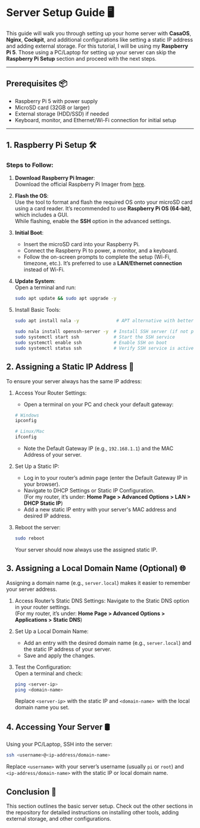 # Server Setup Guide 🖥️

This guide will walk you through setting up your home server with **CasaOS**, **Nginx**, **Cockpit**, and additional configurations like setting a static IP address and adding external storage. For this tutorial, I will be using my **Raspberry Pi 5**. Those using a PC/Laptop for setting up your server can skip the **Raspberry Pi Setup** section and proceed with the next steps.

---

## Prerequisites 📦
- Raspberry Pi 5 with power supply
- MicroSD card (32GB or larger)
- External storage (HDD/SSD) if needed
- Keyboard, monitor, and Ethernet/Wi-Fi connection for initial setup

---

## 1. Raspberry Pi Setup 🛠️

### Steps to Follow:

1. **Download Raspberry Pi Imager**:  
   Download the official Raspberry Pi Imager from [here](https://www.raspberrypi.com/software/).

2. **Flash the OS**:  
   Use the tool to format and flash the required OS onto your microSD card using a card reader. It’s recommended to use **Raspberry Pi OS (64-bit)**, which includes a GUI.  
   While flashing, enable the **SSH** option in the advanced settings.

3. **Initial Boot**:  
   - Insert the microSD card into your Raspberry Pi.
   - Connect the Raspberry Pi to power, a monitor, and a keyboard.
   - Follow the on-screen prompts to complete the setup (Wi-Fi, timezone, etc.). It’s preferred to use a **LAN/Ethernet connection** instead of Wi-Fi.

4. **Update System**:  
   Open a terminal and run:
   ```bash
   sudo apt update && sudo apt upgrade -y
   ```

5. Install Basic Tools:
   ```bash
   sudo apt install nala -y              # APT alternative with better readability

   sudo nala install openssh-server -y  # Install SSH server (if not preinstalled)
   sudo systemctl start ssh             # Start the SSH service
   sudo systemctl enable ssh            # Enable SSH on boot
   sudo systemctl status ssh            # Verify SSH service is active
   ```

## 2. Assigning a Static IP Address 📡
To ensure your server always has the same IP address:
1. Access Your Router Settings:  
   - Open a terminal on your PC and check your default gateway:   
  
   ```bash
   # Windows
   ipconfig

   # Linux/Mac
   ifconfig
   ```
   - Note the Default Gateway IP (e.g., `192.168.1.1`) and the MAC Address of your server.

2. Set Up a Static IP:
   - Log in to your router’s admin page (enter the Default Gateway IP in your browser).
   - Navigate to DHCP Settings or Static IP Configuration.  
(For my router, it’s under: **Home Page > Advanced Options > LAN > DHCP Static IP**)
   - Add a new static IP entry with your server's MAC address and desired IP address.

3. Reboot the server:
   ```bash
   sudo reboot
   ```
   Your server should now always use the assigned static IP.

## 3. Assigning a Local Domain Name (Optional) 🌐
Assigning a domain name (e.g., `server.local`) makes it easier to remember your server address.

1. Access Router’s Static DNS Settings:
Navigate to the Static DNS option in your router settings.  
(For my router, it’s under: **Home Page > Advanced Options > Applications > Static DNS**)

2. Set Up a Local Domain Name:  
   - Add an entry with the desired domain name (e.g., `server.local`) and the static IP address of your server.
   - Save and apply the changes.

3. Test the Configuration:  
   Open a terminal and check:
   ```bash
   ping <server-ip>
   ping <domain-name>
   ```
   Replace `<server-ip>` with the static IP and `<domain-name> `with the local domain name you set.

## 4. Accessing Your Server 🛢️
Using your PC/Laptop, SSH into the server:
```bash
ssh <username>@<ip-address/domain-name>
```
Replace `<username>` with your server’s username (usually `pi` or `root`) and `<ip-address/domain-name>` with the static IP or local domain name.

## Conclusion 👋
This section outlines the basic server setup. Check out the other sections in the repository for detailed instructions on installing other tools, adding external storage, and other configurations.